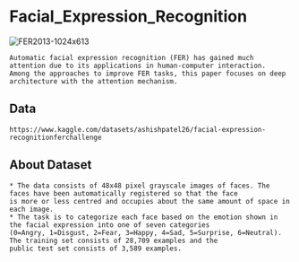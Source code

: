 # Facial_Expression_Recognition
![FER2013-1024x613](https://github.com/nayana142/Facial_Expression_Recognition/assets/120770261/5e4e2c6a-5712-4608-9247-51a227b9489f)

    Automatic facial expression recognition (FER) has gained much attention due to its applications in human-computer interaction.
    Among the approaches to improve FER tasks, this paper focuses on deep architecture with the attention mechanism. 
## Data
    https://www.kaggle.com/datasets/ashishpatel26/facial-expression-recognitionferchallenge
## About Dataset
    * The data consists of 48x48 pixel grayscale images of faces. The faces have been automatically registered so that the face
    is more or less centred and occupies about the same amount of space in each image. 
    * The task is to categorize each face based on the emotion shown in the facial expression into one of seven categories 
    (0=Angry, 1=Disgust, 2=Fear, 3=Happy, 4=Sad, 5=Surprise, 6=Neutral). The training set consists of 28,709 examples and the 
    public test set consists of 3,589 examples.
